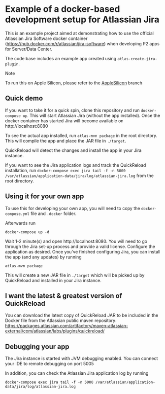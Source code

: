 # Example of a docker-based development setup for Atlassian Jira

This is an example project aimed at demonstrating how to use the official 
Atlassian Jira Software docker container (https://hub.docker.com/r/atlassian/jira-software)
when developing P2 apps for Server/Data Center.

The code base includes an example app created using `atlas-create-jira-plugin`.

> [!NOTE]  
> To run this on Apple Silicon, please refer to the [AppleSilicon](https://github.com/collabsoft-net/example-jira-app-with-docker-compose/tree/AppleSilicon) branch 

## Quick demo

If you want to take it for a quick spin, clone this repository and run `docker-compose up`.
This will start Atlassian Jira (without the app installed). Once the docker container has started 
Jira will become available on http://localhost:8080

To see the actual app installed, run `atlas-mvn package` in the root directory.
This will compile the app and place the JAR file in `./target`. 

QuickReload will detect the changes and install the app in your Jira instance. 

If you want to see the Jira application logs and track the QuickReload installation, 
run `docker-compose exec jira tail -f -n 5000 /var/atlassian/application-data/jira/log/atlassian-jira.log` 
from the root directory.

## Using it for your own app

To use this for developing your own app, you will need to copy the `docker-compose.yml` file and `.docker` folder.

Afterwards run

```
docker-compose up -d
```

Wait 1-2 minute(s) and open http://localhost:8080. You will need to go through the Jira set-up process and
provide a valid license. Configure the application as desired. Once you've finished configuring Jira, you can install the app (and any updates) by running

```
atlas-mvn package
```

This will create a new JAR file in `./target` which will be picked up by QuickReload and installed in your Jira instance.

## I want the latest & greatest version of QuickReload

You can download the latest copy of QuickReload JAR to be included in the Docker file from the Atlassian public maven repository:
https://packages.atlassian.com/artifactory/maven-atlassian-external/com/atlassian/labs/plugins/quickreload/

## Debugging your app

The Jira instance is started with JVM debugging enabled. You can connect your IDE to remote debugging on port 5005

In addition, you can check the Atlassian Jira application log by running

```
docker-compose exec jira tail -f -n 5000 /var/atlassian/application-data/jira/log/atlassian-jira.log
```
